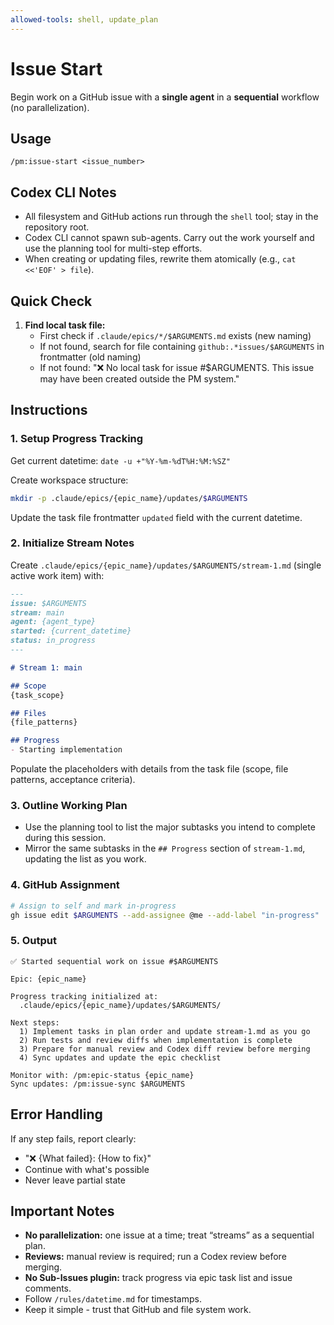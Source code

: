 ```yaml
---
allowed-tools: shell, update_plan
---
```


# Issue Start

Begin work on a GitHub issue with a **single agent** in a **sequential** workflow (no parallelization).

## Usage
```
/pm:issue-start <issue_number>
```

## Codex CLI Notes
- All filesystem and GitHub actions run through the `shell` tool; stay in the repository root.
- Codex CLI cannot spawn sub-agents. Carry out the work yourself and use the planning tool for multi-step efforts.
- When creating or updating files, rewrite them atomically (e.g., `cat <<'EOF' > file`).

## Quick Check

1. **Find local task file:**
   - First check if `.claude/epics/*/$ARGUMENTS.md` exists (new naming)
   - If not found, search for file containing `github:.*issues/$ARGUMENTS` in frontmatter (old naming)
   - If not found: "❌ No local task for issue #$ARGUMENTS. This issue may have been created outside the PM system."

## Instructions

### 1. Setup Progress Tracking

Get current datetime: `date -u +"%Y-%m-%dT%H:%M:%SZ"`

Create workspace structure:
```bash
mkdir -p .claude/epics/{epic_name}/updates/$ARGUMENTS
```

Update the task file frontmatter `updated` field with the current datetime.

### 2. Initialize Stream Notes

Create `.claude/epics/{epic_name}/updates/$ARGUMENTS/stream-1.md` (single active work item) with:
```markdown
---
issue: $ARGUMENTS
stream: main
agent: {agent_type}
started: {current_datetime}
status: in_progress
---

# Stream 1: main

## Scope
{task_scope}

## Files
{file_patterns}

## Progress
- Starting implementation
```
Populate the placeholders with details from the task file (scope, file patterns, acceptance criteria).

### 3. Outline Working Plan
- Use the planning tool to list the major subtasks you intend to complete during this session.
- Mirror the same subtasks in the `## Progress` section of `stream-1.md`, updating the list as you work.

### 4. GitHub Assignment

```bash
# Assign to self and mark in-progress
gh issue edit $ARGUMENTS --add-assignee @me --add-label "in-progress"
```

### 5. Output

```
✅ Started sequential work on issue #$ARGUMENTS

Epic: {epic_name}

Progress tracking initialized at:
  .claude/epics/{epic_name}/updates/$ARGUMENTS/

Next steps:
  1) Implement tasks in plan order and update stream-1.md as you go
  2) Run tests and review diffs when implementation is complete
  3) Prepare for manual review and Codex diff review before merging
  4) Sync updates and update the epic checklist

Monitor with: /pm:epic-status {epic_name}
Sync updates: /pm:issue-sync $ARGUMENTS
```

## Error Handling

If any step fails, report clearly:
- "❌ {What failed}: {How to fix}"
- Continue with what's possible
- Never leave partial state

## Important Notes

- **No parallelization:** one issue at a time; treat “streams” as a sequential plan.
- **Reviews:** manual review is required; run a Codex review before merging.
- **No Sub-Issues plugin:** track progress via epic task list and issue comments.
- Follow `/rules/datetime.md` for timestamps.
- Keep it simple - trust that GitHub and file system work.
